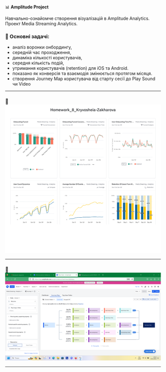 📊 **Amplitude Project**

Навчально-ознайомче створення візуалізацій в Amplitude Analytics. Проект Media Streaming Analytics.


### 🧩 Основні задачі:
- аналіз воронки онбордингу,
- середній час проходження,
- динаміка кількості користувачів,
- середня кількість подій,
- утримання користувачів (retention) для iOS та Android.
- показано як конверсія та взаємодія змінюється протягом місяця.
- створення Journey Map користувача від старту сесії до Play Sound чи Video

---

### 📸 ![Dashboard Overview](./screenshots/onboarding.png)  

---

### 📸 ![User Journey](./screenshots/JourneyMap.png)  

---
